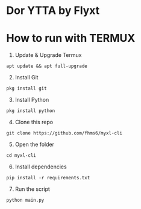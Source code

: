 # Dor YTTA by Flyxt

# How to run with TERMUX
1. Update & Upgrade Termux
```
apt update && apt full-upgrade
```
2. Install Git
```
pkg install git
```
3. Install Python
```
pkg install python
```
4. Clone this repo
```
git clone https://github.com/fhms6/myxl-cli
```
5. Open the folder
```
cd myxl-cli
```
6. Install dependencies
```
pip install -r requirements.txt
```
7. Run the script
```
python main.py
```
